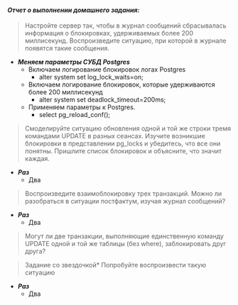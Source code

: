 #### *Отчет о выполнении домашнего задания:*


> Настройте сервер так, чтобы в журнал сообщений сбрасывалась информация о блокировках, удерживаемых более 200 миллисекунд. Воспроизведите ситуацию, при которой в журнале появятся такие сообщения.
  * **_Меняем параметры СУБД Postgres_** 
    * Включаем логирование блокировок логах Postgres
      * alter system set log_lock_waits=on;
    * Включаем логирование блокировок, которые удерживаются более 200 миллисекунд
      * alter system set deadlock_timeout=200ms;
    * Применяем параметры к Postgres. 
      * select pg_reload_conf();


> Смоделируйте ситуацию обновления одной и той же строки тремя командами UPDATE в разных сеансах. Изучите возникшие блокировки в представлении pg_locks и убедитесь, что все они понятны. Пришлите список блокировок и объясните, что значит каждая.
  * **_Раз_** 
    * Два


> Воспроизведите взаимоблокировку трех транзакций. Можно ли разобраться в ситуации постфактум, изучая журнал сообщений?
  * **_Раз_** 
    * Два


> Могут ли две транзакции, выполняющие единственную команду UPDATE одной и той же таблицы (без where), заблокировать друг друга?


> Задание со звездочкой*
> Попробуйте воспроизвести такую ситуацию
  * **_Раз_** 
    * Два
